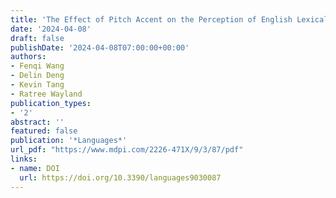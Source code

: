 ```yaml
---
title: 'The Effect of Pitch Accent on the Perception of English Lexical Stress: Evidence from English and Mandarin Chinese Listeners'
date: '2024-04-08'
draft: false
publishDate: '2024-04-08T07:00:00+00:00'
authors:
- Fenqi Wang
- Delin Deng
- Kevin Tang
- Ratree Wayland
publication_types:
- '2'
abstract: ''
featured: false
publication: '*Languages*'
url_pdf: "https://www.mdpi.com/2226-471X/9/3/87/pdf"
links:
- name: DOI
  url: https://doi.org/10.3390/languages9030087
---
```

